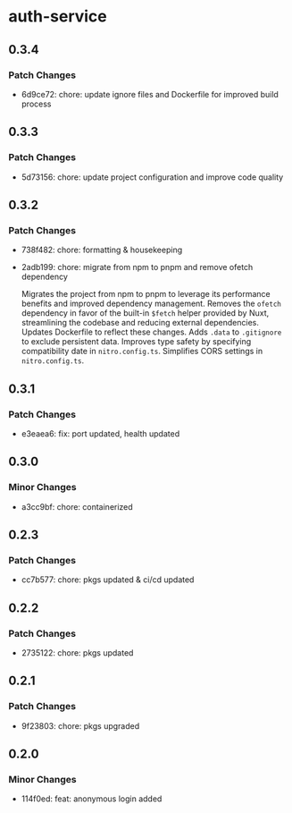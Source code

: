 # auth-service

## 0.3.4

### Patch Changes

- 6d9ce72: chore: update ignore files and Dockerfile for improved build process

## 0.3.3

### Patch Changes

- 5d73156: chore: update project configuration and improve code quality

## 0.3.2

### Patch Changes

- 738f482: chore: formatting & housekeeping
- 2adb199: chore: migrate from npm to pnpm and remove ofetch dependency

  Migrates the project from npm to pnpm to leverage its performance
  benefits and improved dependency management. Removes the `ofetch`
  dependency in favor of the built-in `$fetch` helper provided by
  Nuxt, streamlining the codebase and reducing external dependencies.
  Updates Dockerfile to reflect these changes. Adds `.data` to
  `.gitignore` to exclude persistent data. Improves type safety by
  specifying compatibility date in `nitro.config.ts`. Simplifies
  CORS settings in `nitro.config.ts`.

## 0.3.1

### Patch Changes

- e3eaea6: fix: port updated, health updated

## 0.3.0

### Minor Changes

- a3cc9bf: chore: containerized

## 0.2.3

### Patch Changes

- cc7b577: chore: pkgs updated & ci/cd updated

## 0.2.2

### Patch Changes

- 2735122: chore: pkgs updated

## 0.2.1

### Patch Changes

- 9f23803: chore: pkgs upgraded

## 0.2.0

### Minor Changes

- 114f0ed: feat: anonymous login added
